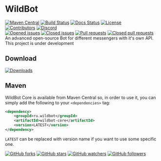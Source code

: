 # WildBot
[![Maven Central](https://img.shields.io/maven-central/v/ru.wildbot/wildbot-core.svg)](https://mvnrepository.com/artifact/ru.wildbot/wildbot-core) 
[![Build Status](https://travis-ci.org/JarvisCraft/WildBot.svg?branch=master)](https://travis-ci.org/JarvisCraft/WildBot) 
[![Docs Status](https://img.shields.io/readthedocs/pip.svg)](https://www.javadoc.io/doc/ru.wildbot/wildbot-core) 
[![License](https://img.shields.io/badge/Licence-Apache%202.0-blue.svg)](./LICENSE.md)  
[![Contributors](https://img.shields.io/github/contributors/JarvisCraft/WildBot.svg)](./graphs/contributors) 
[![Discord](https://img.shields.io/discord/359322755650551818.svg)](https://discord.gg/3fn3YSM)  
[![Opened issues](https://img.shields.io/github/issues-raw/JarvisCraft/WildBot.svg)](https://github.com/JarvisCraft/WildBot/issues) 
[![Closed issues](https://img.shields.io/github/issues-closed-raw/JarvisCraft/WildBot.svg)](https://github.com/JarvisCraft/WildBot/issues) 
[![Pull requests](https://img.shields.io/github/issues-pr-raw/JarvisCraft/WildBot.svg)](https://github.com/JarvisCraft/WildBot/pulls) 
[![Closed pull requests](https://img.shields.io/github/issues-pr-closed-raw/JarvisCraft/WildBot.svg)](./pulls)  
An advanced open-source Bot for different messengers with it's own API.  
This project is under development  
## Download
[![Downloads](https://img.shields.io/github/downloads/JarvisCraft/WildBot/total.svg)](https://github.com/JarvisCraft/WildBot/releases) 
## Maven
WildBot Core is available from Maven Central so, in order to use it, you can simply add the following to your `<dependencies>` tag:  
```xml
<dependency>
    <groupId>ru.wildbot</groupId>
    <artifactId>wildbot-core</artifactId>
    <version>LATEST</version>
</dependency>
```
`LATEST` can be replaced with version name if you want to use some specific one.

[![GitHub forks](https://img.shields.io/github/forks/JarvisCraft/WildBot.svg?style=social&label=Fork)](https://github.com/JarvisCraft/WildBot#fork-destination-box)
[![GitHub stars](https://img.shields.io/github/stars/JarvisCraft/WildBot.svg?style=social&label=Star)](https://github.com/JarvisCraft/WildBot)
[![GitHub watchers](https://img.shields.io/github/watchers/JarvisCraft/WildBot.svg?style=social&label=Watch)](https://github.com/JarvisCraft/WildBot/subscription)
[![GitHub followers](https://img.shields.io/github/followers/JarvisCraft.svg?style=social&label=Follow)](https://github.com/JarvisCraft)
